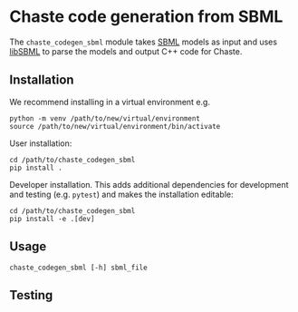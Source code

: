 # Chaste code generation from SBML

The `chaste_codegen_sbml` module takes [SBML](https://synonym.caltech.edu/) models as input and uses [libSBML](https://synonym.caltech.edu/software/libsbml/) to parse the models and output C++ code for Chaste.

## Installation
We recommend installing in a virtual environment e.g.
```
python -m venv /path/to/new/virtual/environment
source /path/to/new/virtual/environment/bin/activate
```

User installation:
```
cd /path/to/chaste_codegen_sbml
pip install .
```

Developer installation. This adds additional dependencies for development and testing (e.g. `pytest`) and makes the installation editable:
```
cd /path/to/chaste_codegen_sbml
pip install -e .[dev]
```

## Usage
```
chaste_codegen_sbml [-h] sbml_file
```

## Testing
